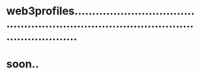 # web3profiles...........................................................................................................
# soon..
